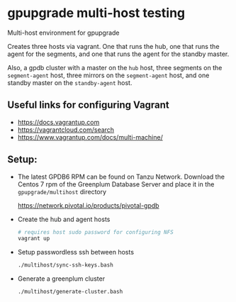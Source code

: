 # gpupgrade multi-host testing

Multi-host environment for gpupgrade

Creates three hosts via vagrant. One that runs the hub,
one that runs the agent for the segments, and one that runs the
agent for the standby master.

Also, a gpdb cluster with a master on the `hub` host, three
segments on the `segment-agent` host, three mirrors on the
`segment-agent` host, and one standby master on the
`standby-agent` host.

## Useful links for configuring Vagrant

- https://docs.vagrantup.com
- https://vagrantcloud.com/search
- https://www.vagrantup.com/docs/multi-machine/

## Setup:

* The latest GPDB6 RPM can be found on Tanzu Network. Download the Centos 7 rpm of the Greenplum Database Server and place it in the `gpupgrade/multihost` directory

    https://network.pivotal.io/products/pivotal-gpdb

* Create the hub and agent hosts

    ```bash
    # requires host sudo password for configuring NFS
    vagrant up
    ```

* Setup passwordless ssh between hosts

    ```bash
    ./multihost/sync-ssh-keys.bash
    ```

* Generate a greenplum cluster

    ```bash
    ./multihost/generate-cluster.bash
    ```
